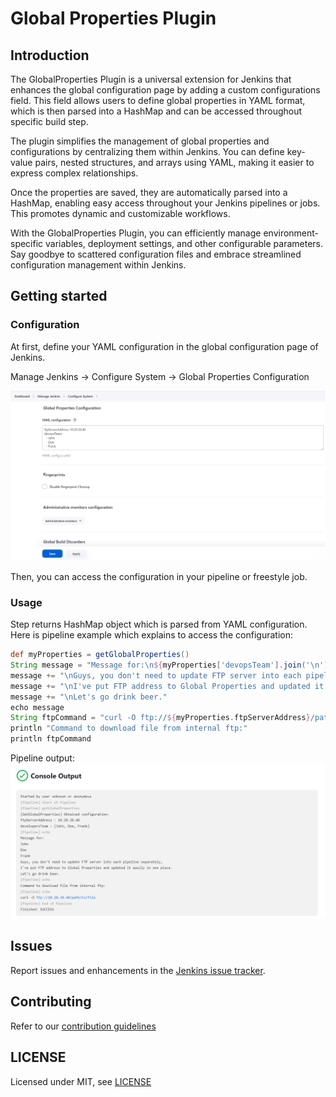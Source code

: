 # Global Properties Plugin

## Introduction

The GlobalProperties Plugin is a universal extension for Jenkins that enhances the global configuration page by adding a custom configurations field.
This field allows users to define global properties in YAML format, which is then parsed into a HashMap and can be accessed throughout specific build step.

The plugin simplifies the management of global properties and configurations by centralizing them within Jenkins. You can define key-value pairs, nested structures, and arrays using YAML, making it easier to express complex relationships.

Once the properties are saved, they are automatically parsed into a HashMap, enabling easy access throughout your Jenkins pipelines or jobs. This promotes dynamic and customizable workflows.

With the GlobalProperties Plugin, you can efficiently manage environment-specific variables, deployment settings, and other configurable parameters. Say goodbye to scattered configuration files and embrace streamlined configuration management within Jenkins.

## Getting started

### Configuration
At first, define your YAML configuration in the global configuration page of Jenkins.

 Manage Jenkins -> Configure System -> Global Properties Configuration

![Global Properties Configuration](docs/images/configuration.png)

Then, you can access the configuration in your pipeline or freestyle job.

### Usage

Step returns HashMap object which is parsed from YAML configuration.
Here is pipeline example which explains to access the configuration:
```groovy
def myProperties = getGlobalProperties()
String message = "Message for:\n${myProperties['devopsTeam'].join('\n')}"
message += "\nGuys, you don't need to update FTP server into each pipeline separately,"
message += "\nI've put FTP address to Global Properties and updated it easily in one place."
message += "\nLet's go drink beer."
echo message
String ftpCommand = "curl -O ftp://${myProperties.ftpServerAddress}/path/to/file"
println "Command to download file from internal ftp:"
println ftpCommand
```
Pipeline output:
![Global Properties Configuration](docs/images/output_example.png)

## Issues

Report issues and enhancements in the [Jenkins issue tracker](https://issues.jenkins-ci.org/).

## Contributing

Refer to our [contribution guidelines](CONTRIBUTING.md)

## LICENSE

Licensed under MIT, see [LICENSE](LICENSE.md)

